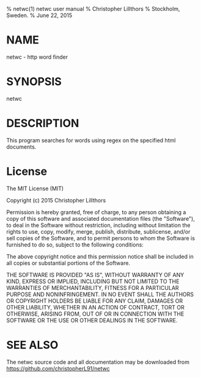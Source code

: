 % netwc(1) netwc user manual
% Christopher Lillthors
% Stockholm, Sweden.
% June 22, 2015

# NAME
netwc - http word finder

# SYNOPSIS
netwc

# DESCRIPTION
This program searches for words using regex on the specified html documents.

# License
The MIT License (MIT)

Copyright (c) 2015 Christopher Lillthors

Permission is hereby granted, free of charge, to any person obtaining a copy
of this software and associated documentation files (the "Software"), to deal
in the Software without restriction, including without limitation the rights
to use, copy, modify, merge, publish, distribute, sublicense, and/or sell
copies of the Software, and to permit persons to whom the Software is
furnished to do so, subject to the following conditions:

The above copyright notice and this permission notice shall be included in
all copies or substantial portions of the Software.

THE SOFTWARE IS PROVIDED "AS IS", WITHOUT WARRANTY OF ANY KIND, EXPRESS OR
IMPLIED, INCLUDING BUT NOT LIMITED TO THE WARRANTIES OF MERCHANTABILITY,
FITNESS FOR A PARTICULAR PURPOSE AND NONINFRINGEMENT. IN NO EVENT SHALL THE
AUTHORS OR COPYRIGHT HOLDERS BE LIABLE FOR ANY CLAIM, DAMAGES OR OTHER
LIABILITY, WHETHER IN AN ACTION OF CONTRACT, TORT OR OTHERWISE, ARISING FROM,
OUT OF OR IN CONNECTION WITH THE SOFTWARE OR THE USE OR OTHER DEALINGS IN
THE SOFTWARE.

# SEE ALSO
The netwc source code and all documentation may be downloaded from
<https://github.com/christopherL91/netwc>